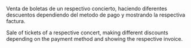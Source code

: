 Venta de boletas de un respectivo concierto, haciendo diferentes descuentos dependiendo del metodo de pago y mostrando la respectiva factura.

Sale of tickets of a respective concert, making different discounts depending on the payment method and showing the respective invoice.
